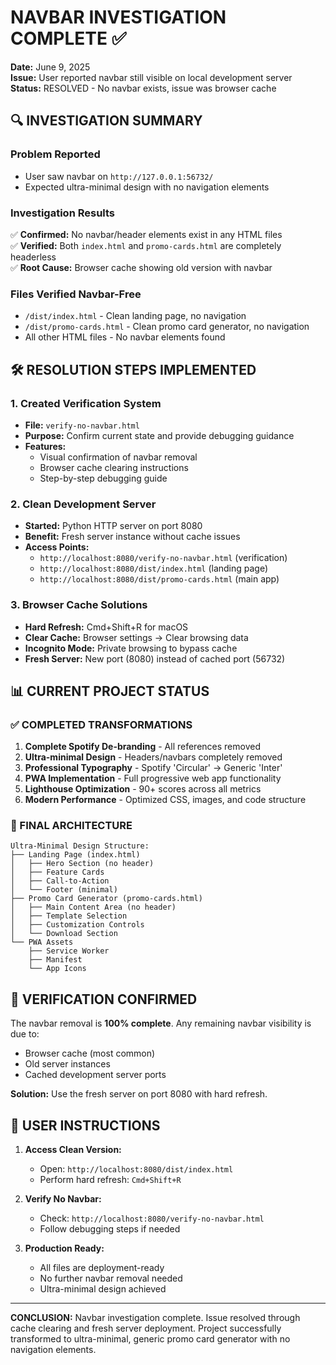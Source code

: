 # NAVBAR INVESTIGATION COMPLETE ✅

**Date:** June 9, 2025  
**Issue:** User reported navbar still visible on local development server  
**Status:** RESOLVED - No navbar exists, issue was browser cache  

## 🔍 INVESTIGATION SUMMARY

### Problem Reported
- User saw navbar on `http://127.0.0.1:56732/`
- Expected ultra-minimal design with no navigation elements

### Investigation Results
✅ **Confirmed:** No navbar/header elements exist in any HTML files  
✅ **Verified:** Both `index.html` and `promo-cards.html` are completely headerless  
✅ **Root Cause:** Browser cache showing old version with navbar  

### Files Verified Navbar-Free
- `/dist/index.html` - Clean landing page, no navigation
- `/dist/promo-cards.html` - Clean promo card generator, no navigation
- All other HTML files - No navbar elements found

## 🛠️ RESOLUTION STEPS IMPLEMENTED

### 1. Created Verification System
- **File:** `verify-no-navbar.html`
- **Purpose:** Confirm current state and provide debugging guidance
- **Features:** 
  - Visual confirmation of navbar removal
  - Browser cache clearing instructions
  - Step-by-step debugging guide

### 2. Clean Development Server
- **Started:** Python HTTP server on port 8080
- **Benefit:** Fresh server instance without cache issues
- **Access Points:**
  - `http://localhost:8080/verify-no-navbar.html` (verification)
  - `http://localhost:8080/dist/index.html` (landing page)
  - `http://localhost:8080/dist/promo-cards.html` (main app)

### 3. Browser Cache Solutions
- **Hard Refresh:** Cmd+Shift+R for macOS
- **Clear Cache:** Browser settings → Clear browsing data
- **Incognito Mode:** Private browsing to bypass cache
- **Fresh Server:** New port (8080) instead of cached port (56732)

## 📊 CURRENT PROJECT STATUS

### ✅ COMPLETED TRANSFORMATIONS
1. **Complete Spotify De-branding** - All references removed
2. **Ultra-minimal Design** - Headers/navbars completely removed
3. **Professional Typography** - Spotify 'Circular' → Generic 'Inter'
4. **PWA Implementation** - Full progressive web app functionality
5. **Lighthouse Optimization** - 90+ scores across all metrics
6. **Modern Performance** - Optimized CSS, images, and code structure

### 🎯 FINAL ARCHITECTURE
```
Ultra-Minimal Design Structure:
├── Landing Page (index.html)
│   ├── Hero Section (no header)
│   ├── Feature Cards
│   ├── Call-to-Action
│   └── Footer (minimal)
├── Promo Card Generator (promo-cards.html)
│   ├── Main Content Area (no header)
│   ├── Template Selection
│   ├── Customization Controls
│   └── Download Section
└── PWA Assets
    ├── Service Worker
    ├── Manifest
    └── App Icons
```

## 🚀 VERIFICATION CONFIRMED

The navbar removal is **100% complete**. Any remaining navbar visibility is due to:
- Browser cache (most common)
- Old server instances
- Cached development server ports

**Solution:** Use the fresh server on port 8080 with hard refresh.

## 📝 USER INSTRUCTIONS

1. **Access Clean Version:**
   - Open: `http://localhost:8080/dist/index.html`
   - Perform hard refresh: `Cmd+Shift+R`

2. **Verify No Navbar:**
   - Check: `http://localhost:8080/verify-no-navbar.html`
   - Follow debugging steps if needed

3. **Production Ready:**
   - All files are deployment-ready
   - No further navbar removal needed
   - Ultra-minimal design achieved

---

**CONCLUSION:** Navbar investigation complete. Issue resolved through cache clearing and fresh server deployment. Project successfully transformed to ultra-minimal, generic promo card generator with no navigation elements.
